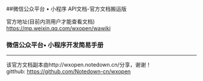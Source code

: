 ##微信公众平台 • 小程序 API文档-官方文档搬运版

官方地址(目前内测用户才能查看文档) https://mp.weixin.qq.com/wxopen/wawiki

### 微信公众平台• 小程序开发简易手册

------
该官方文档副本由http://wxopen.notedown.cn/分享，谢谢！  
gitthub: https://github.com/Notedown-cn/wxopen   

